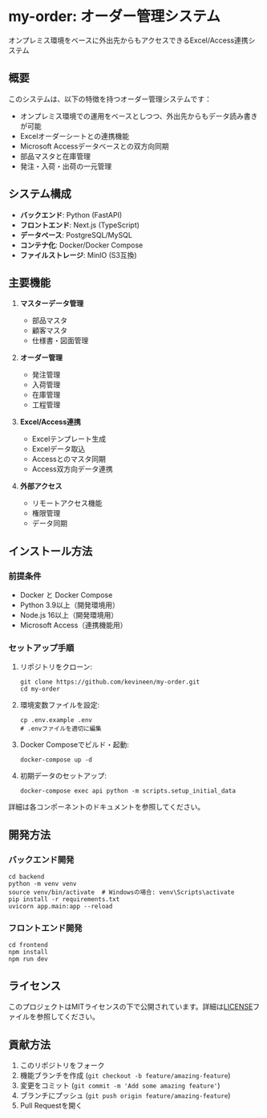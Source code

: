 # my-order: オーダー管理システム

オンプレミス環境をベースに外出先からもアクセスできるExcel/Access連携システム

## 概要

このシステムは、以下の特徴を持つオーダー管理システムです：

- オンプレミス環境での運用をベースとしつつ、外出先からもデータ読み書きが可能
- Excelオーダーシートとの連携機能
- Microsoft Accessデータベースとの双方向同期
- 部品マスタと在庫管理
- 発注・入荷・出荷の一元管理

## システム構成

- **バックエンド**: Python (FastAPI)
- **フロントエンド**: Next.js (TypeScript)
- **データベース**: PostgreSQL/MySQL
- **コンテナ化**: Docker/Docker Compose
- **ファイルストレージ**: MinIO (S3互換)

## 主要機能

1. **マスターデータ管理**
   - 部品マスタ
   - 顧客マスタ
   - 仕様書・図面管理

2. **オーダー管理**
   - 発注管理
   - 入荷管理
   - 在庫管理
   - 工程管理

3. **Excel/Access連携**
   - Excelテンプレート生成
   - Excelデータ取込
   - Accessとのマスタ同期
   - Access双方向データ連携

4. **外部アクセス**
   - リモートアクセス機能
   - 権限管理
   - データ同期

## インストール方法

### 前提条件

- Docker と Docker Compose
- Python 3.9以上（開発環境用）
- Node.js 16以上（開発環境用）
- Microsoft Access（連携機能用）

### セットアップ手順

1. リポジトリをクローン:
   ```
   git clone https://github.com/kevineen/my-order.git
   cd my-order
   ```

2. 環境変数ファイルを設定:
   ```
   cp .env.example .env
   # .envファイルを適切に編集
   ```

3. Docker Composeでビルド・起動:
   ```
   docker-compose up -d
   ```

4. 初期データのセットアップ:
   ```
   docker-compose exec api python -m scripts.setup_initial_data
   ```

詳細は各コンポーネントのドキュメントを参照してください。

## 開発方法

### バックエンド開発

```
cd backend
python -m venv venv
source venv/bin/activate  # Windowsの場合: venv\Scripts\activate
pip install -r requirements.txt
uvicorn app.main:app --reload
```

### フロントエンド開発

```
cd frontend
npm install
npm run dev
```

## ライセンス

このプロジェクトはMITライセンスの下で公開されています。詳細は[LICENSE](LICENSE)ファイルを参照してください。

## 貢献方法

1. このリポジトリをフォーク
2. 機能ブランチを作成 (`git checkout -b feature/amazing-feature`)
3. 変更をコミット (`git commit -m 'Add some amazing feature'`)
4. ブランチにプッシュ (`git push origin feature/amazing-feature`)
5. Pull Requestを開く
